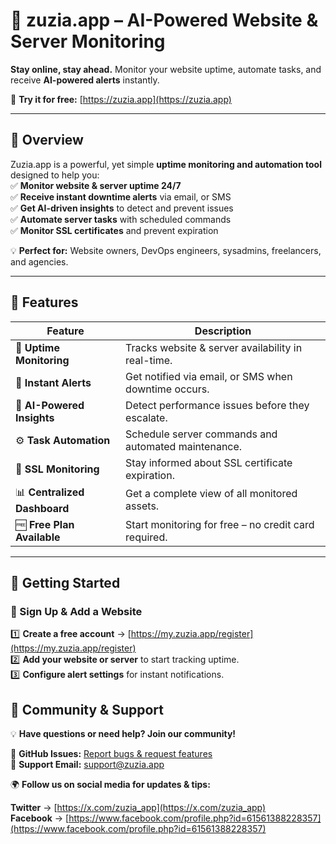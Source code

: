 # 🚀 zuzia.app – AI-Powered Website & Server Monitoring  

**Stay online, stay ahead.** Monitor your website uptime, automate tasks, and receive **AI-powered alerts** instantly.  

🔗 **Try it for free:** [https://zuzia.app](https://zuzia.app)  

---

## 📌 Overview  
Zuzia.app is a powerful, yet simple **uptime monitoring and automation tool** designed to help you:  
✅ **Monitor website & server uptime 24/7**  
✅ **Receive instant downtime alerts** via email, or SMS  
✅ **Get AI-driven insights** to detect and prevent issues  
✅ **Automate server tasks** with scheduled commands  
✅ **Monitor SSL certificates** and prevent expiration  

💡 **Perfect for:** Website owners, DevOps engineers, sysadmins, freelancers, and agencies.  

---

## 🌟 Features  

| Feature | Description |
|---------|------------|
| 🚦 **Uptime Monitoring** | Tracks website & server availability in real-time. |
| 🔔 **Instant Alerts** | Get notified via email, or SMS when downtime occurs. |
| 🧠 **AI-Powered Insights** | Detect performance issues before they escalate. |
| ⚙️ **Task Automation** | Schedule server commands and automated maintenance. |
| 🔑 **SSL Monitoring** | Stay informed about SSL certificate expiration. |
| 📊 **Centralized Dashboard** | Get a complete view of all monitored assets. |
| 🆓 **Free Plan Available** | Start monitoring for free – no credit card required. |

---

## 🚀 Getting Started  

### 🔹 Sign Up & Add a Website  
1️⃣ **Create a free account** → [https://my.zuzia.app/register](https://my.zuzia.app/register)  
2️⃣ **Add your website or server** to start tracking uptime.  
3️⃣ **Configure alert settings** for instant notifications.

## 💬 Community & Support

💡 **Have questions or need help? Join our community!**  

📢 **GitHub Issues:** [Report bugs & request features](https://github.com/zuzia-app/zuzia/issues/new?template=bug_report.md)  
📧 **Support Email:** [support@zuzia.app](mailto:support@zuzia.app)  

🌍 **Follow us on social media for updates & tips:**

**Twitter** → [https://x.com/zuzia_app](https://x.com/zuzia_app)  
**Facebook** → [https://www.facebook.com/profile.php?id=61561388228357](https://www.facebook.com/profile.php?id=61561388228357)  


